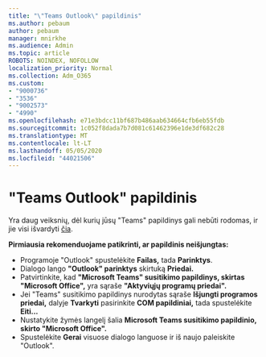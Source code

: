 ```yaml
---
title: "\"Teams Outlook\" papildinis"
ms.author: pebaum
author: pebaum
manager: mnirkhe
ms.audience: Admin
ms.topic: article
ROBOTS: NOINDEX, NOFOLLOW
localization_priority: Normal
ms.collection: Adm_O365
ms.custom:
- "9000736"
- "3536"
- "9002573"
- "4990"
ms.openlocfilehash: e71e3bdcc11bf687b486aab634664cfb6eb55fdb
ms.sourcegitcommit: 1c052f8dada7b7d081c61462396e1de3df682c28
ms.translationtype: MT
ms.contentlocale: lt-LT
ms.lasthandoff: 05/05/2020
ms.locfileid: "44021506"
---
```

# <a name="teams-outlook-add-in"></a>"Teams Outlook" papildinis

Yra daug veiksnių, dėl kurių jūsų "Teams" papildinys gali nebūti rodomas, ir jie visi išvardyti [čia](https://docs.microsoft.com/microsoftteams/teams-add-in-for-outlook#teams-meeting-add-in-in-outlook-for-windows-does-not-show).

**Pirmiausia rekomenduojame patikrinti, ar papildinis neišjungtas:**

- Programoje "Outlook" spustelėkite **Failas,** tada **Parinktys**.
- Dialogo lango **"Outlook" parinktys** skirtuką **Priedai.**
- Patvirtinkite, kad **"Microsoft Teams" susitikimo papildinys, skirtas "Microsoft Office",** yra sąraše **"Aktyviųjų programų priedai".**
- Jei "Teams" susitikimo papildinys nurodytas sąraše **Išjungti programos priedai,** dalyje **Tvarkyti** pasirinkite **COM papildiniai,** tada spustelėkite **Eiti...**
- Nustatykite žymės langelį šalia **Microsoft Teams susitikimo papildinio, skirto "Microsoft Office".**
- Spustelėkite **Gerai** visuose dialogo languose ir iš naujo paleiskite "Outlook".
